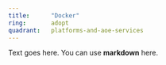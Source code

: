 ```yaml
---
title:      "Docker"
ring:       adopt
quadrant:   platforms-and-aoe-services
---
```


Text goes here. You can use **markdown** here.